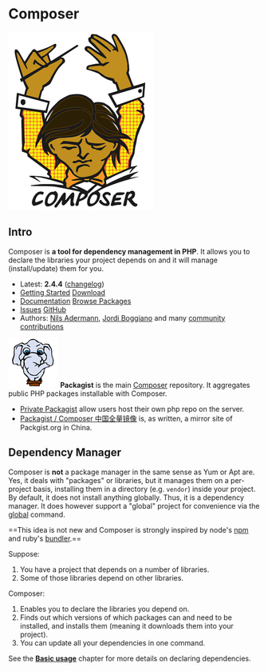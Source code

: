 # Composer



![The Composer Official Logo: a male orchestra conductor with both arms in the air and his head tilted down, reading music sheets](../../../../../../../../Assets/Pics/logo-composer-transparent5.png)



## Intro

Composer is **a tool for dependency management in PHP**. It allows you to declare the libraries your project depends on and it will manage (install/update) them for you.

- Latest: **2.4.4** ([changelog](https://getcomposer.org/changelog/2.4.4))
- [Getting Started](https://getcomposer.org/doc/00-intro.md) [Download](https://getcomposer.org/download/)
- [Documentation](https://getcomposer.org/doc/) [Browse Packages](https://packagist.org/)
- [Issues](https://github.com/composer/composer/issues) [GitHub](https://github.com/composer/composer)
- Authors: [Nils Adermann](http://naderman.de/), [Jordi Boggiano](https://seld.be/) and many [community contributions](https://github.com/composer/composer/graphs/contributors)



![img](../../../../../../../../Assets/Pics/logo-small.png) **Packagist** is the main [Composer](https://getcomposer.org/) repository. It aggregates public PHP packages installable with Composer.

- [Private Packagist](https://packagist.com) allow users host their own php repo on the server. 
- [Packagist / Composer 中国全量镜像](https://pkg.xyz) is, as written, a mirror site of Packgist.org in China. 



## Dependency Manager
Composer is **not** a package manager in the same sense as Yum or Apt are. Yes, it deals with "packages" or libraries, but it manages them on a per-project basis, installing them in a directory (e.g. `vendor`) inside your project. By default, it does not install anything globally. Thus, it is a dependency manager. It does however support a "global" project for convenience via the [global](https://getcomposer.org/doc/03-cli.md#global) command.

==This idea is not new and Composer is strongly inspired by node's [npm](https://www.npmjs.com/) and ruby's [bundler](https://bundler.io/).==

Suppose:

1. You have a project that depends on a number of libraries.
2. Some of those libraries depend on other libraries.

Composer:

1. Enables you to declare the libraries you depend on.
2. Finds out which versions of which packages can and need to be installed, and installs them (meaning it downloads them into your project).
3. You can update all your dependencies in one command.

See the **[Basic usage](https://getcomposer.org/doc/01-basic-usage.md)** chapter for more details on declaring dependencies.